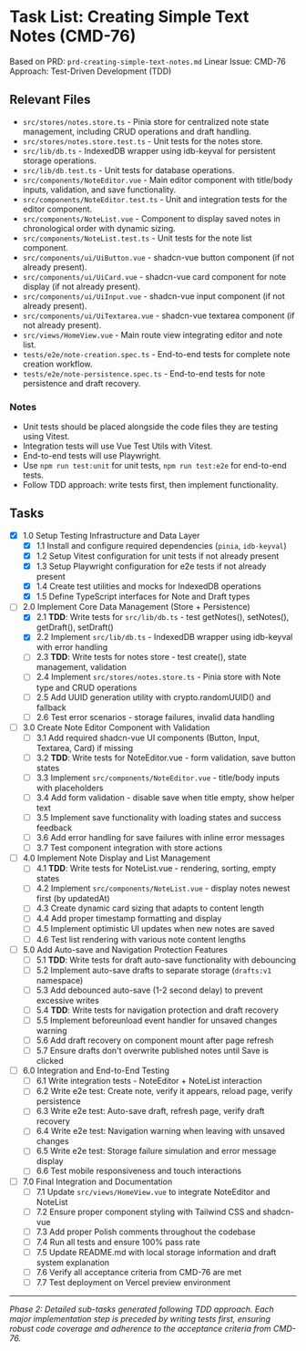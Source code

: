 # Task List: Creating Simple Text Notes (CMD-76)

Based on PRD: `prd-creating-simple-text-notes.md`
Linear Issue: CMD-76
Approach: Test-Driven Development (TDD)

## Relevant Files

- `src/stores/notes.store.ts` - Pinia store for centralized note state management, including CRUD operations and draft handling.
- `src/stores/notes.store.test.ts` - Unit tests for the notes store.
- `src/lib/db.ts` - IndexedDB wrapper using idb-keyval for persistent storage operations.
- `src/lib/db.test.ts` - Unit tests for database operations.
- `src/components/NoteEditor.vue` - Main editor component with title/body inputs, validation, and save functionality.
- `src/components/NoteEditor.test.ts` - Unit and integration tests for the editor component.
- `src/components/NoteList.vue` - Component to display saved notes in chronological order with dynamic sizing.
- `src/components/NoteList.test.ts` - Unit tests for the note list component.
- `src/components/ui/UiButton.vue` - shadcn-vue button component (if not already present).
- `src/components/ui/UiCard.vue` - shadcn-vue card component for note display (if not already present).
- `src/components/ui/UiInput.vue` - shadcn-vue input component (if not already present).
- `src/components/ui/UiTextarea.vue` - shadcn-vue textarea component (if not already present).
- `src/views/HomeView.vue` - Main route view integrating editor and note list.
- `tests/e2e/note-creation.spec.ts` - End-to-end tests for complete note creation workflow.
- `tests/e2e/note-persistence.spec.ts` - End-to-end tests for note persistence and draft recovery.

### Notes

- Unit tests should be placed alongside the code files they are testing using Vitest.
- Integration tests will use Vue Test Utils with Vitest.
- End-to-end tests will use Playwright.
- Use `npm run test:unit` for unit tests, `npm run test:e2e` for end-to-end tests.
- Follow TDD approach: write tests first, then implement functionality.

## Tasks

- [x] 1.0 Setup Testing Infrastructure and Data Layer
  - [x] 1.1 Install and configure required dependencies (`pinia`, `idb-keyval`)
  - [x] 1.2 Setup Vitest configuration for unit tests if not already present
  - [x] 1.3 Setup Playwright configuration for e2e tests if not already present
  - [x] 1.4 Create test utilities and mocks for IndexedDB operations
  - [x] 1.5 Define TypeScript interfaces for Note and Draft types

- [ ] 2.0 Implement Core Data Management (Store + Persistence)
  - [x] 2.1 **TDD**: Write tests for `src/lib/db.ts` - test getNotes(), setNotes(), getDraft(), setDraft()
  - [x] 2.2 Implement `src/lib/db.ts` - IndexedDB wrapper using idb-keyval with error handling
  - [ ] 2.3 **TDD**: Write tests for notes store - test create(), state management, validation
  - [ ] 2.4 Implement `src/stores/notes.store.ts` - Pinia store with Note type and CRUD operations
  - [ ] 2.5 Add UUID generation utility with crypto.randomUUID() and fallback
  - [ ] 2.6 Test error scenarios - storage failures, invalid data handling

- [ ] 3.0 Create Note Editor Component with Validation
  - [ ] 3.1 Add required shadcn-vue UI components (Button, Input, Textarea, Card) if missing
  - [ ] 3.2 **TDD**: Write tests for NoteEditor.vue - form validation, save button states
  - [ ] 3.3 Implement `src/components/NoteEditor.vue` - title/body inputs with placeholders
  - [ ] 3.4 Add form validation - disable save when title empty, show helper text
  - [ ] 3.5 Implement save functionality with loading states and success feedback
  - [ ] 3.6 Add error handling for save failures with inline error messages
  - [ ] 3.7 Test component integration with store actions

- [ ] 4.0 Implement Note Display and List Management
  - [ ] 4.1 **TDD**: Write tests for NoteList.vue - rendering, sorting, empty states
  - [ ] 4.2 Implement `src/components/NoteList.vue` - display notes newest first (by updatedAt)
  - [ ] 4.3 Create dynamic card sizing that adapts to content length
  - [ ] 4.4 Add proper timestamp formatting and display
  - [ ] 4.5 Implement optimistic UI updates when new notes are saved
  - [ ] 4.6 Test list rendering with various note content lengths

- [ ] 5.0 Add Auto-save and Navigation Protection Features
  - [ ] 5.1 **TDD**: Write tests for draft auto-save functionality with debouncing
  - [ ] 5.2 Implement auto-save drafts to separate storage (`drafts:v1` namespace)
  - [ ] 5.3 Add debounced auto-save (1-2 second delay) to prevent excessive writes
  - [ ] 5.4 **TDD**: Write tests for navigation protection and draft recovery
  - [ ] 5.5 Implement beforeunload event handler for unsaved changes warning
  - [ ] 5.6 Add draft recovery on component mount after page refresh
  - [ ] 5.7 Ensure drafts don't overwrite published notes until Save is clicked

- [ ] 6.0 Integration and End-to-End Testing
  - [ ] 6.1 Write integration tests - NoteEditor + NoteList interaction
  - [ ] 6.2 Write e2e test: Create note, verify it appears, reload page, verify persistence
  - [ ] 6.3 Write e2e test: Auto-save draft, refresh page, verify draft recovery
  - [ ] 6.4 Write e2e test: Navigation warning when leaving with unsaved changes
  - [ ] 6.5 Write e2e test: Storage failure simulation and error message display
  - [ ] 6.6 Test mobile responsiveness and touch interactions

- [ ] 7.0 Final Integration and Documentation
  - [ ] 7.1 Update `src/views/HomeView.vue` to integrate NoteEditor and NoteList
  - [ ] 7.2 Ensure proper component styling with Tailwind CSS and shadcn-vue
  - [ ] 7.3 Add proper Polish comments throughout the codebase
  - [ ] 7.4 Run all tests and ensure 100% pass rate
  - [ ] 7.5 Update README.md with local storage information and draft system explanation
  - [ ] 7.6 Verify all acceptance criteria from CMD-76 are met
  - [ ] 7.7 Test deployment on Vercel preview environment

---

*Phase 2: Detailed sub-tasks generated following TDD approach. Each major implementation step is preceded by writing tests first, ensuring robust code coverage and adherence to the acceptance criteria from CMD-76.*
